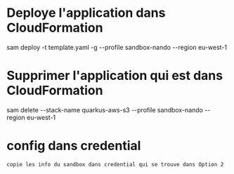 # Deploye l'application dans CloudFormation
sam deploy -t template.yaml -g --profile sandbox-nando --region eu-west-1

# Supprimer l'application qui est dans CloudFormation
sam delete --stack-name quarkus-aws-s3 --profile sandbox-nando --region eu-west-1

# config dans credential
`copie les info du sandbox dans credential qui se trouve dans Option 2`